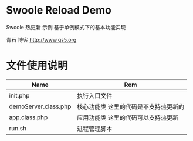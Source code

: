 # Swoole Reload Demo
Swoole 热更新 示例
基于单例模式下的基本功能实现

青石 博客 http://www.qs5.org

# 文件使用说明
Name|Rem
--|--
init.php|执行入口文件
demoServer.class.php|核心功能类 这里的代码是不支持热更新的
app.class.php|应用功能类 这里的代码可以支持热更新
run.sh|进程管理脚本
